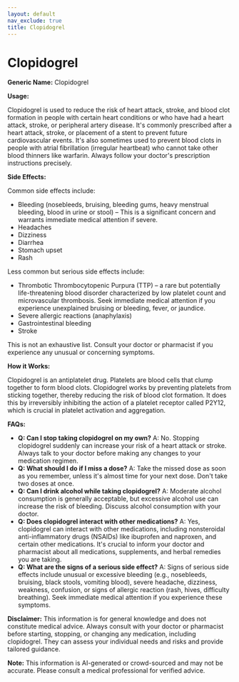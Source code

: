 ```yaml
---
layout: default
nav_exclude: true
title: Clopidogrel
---
```


# Clopidogrel

**Generic Name:** Clopidogrel

**Usage:**

Clopidogrel is used to reduce the risk of heart attack, stroke, and blood clot formation in people with certain heart conditions or who have had a heart attack, stroke, or peripheral artery disease.  It's commonly prescribed after a heart attack, stroke, or placement of a stent to prevent future cardiovascular events. It's also sometimes used to prevent blood clots in people with atrial fibrillation (irregular heartbeat) who cannot take other blood thinners like warfarin.  Always follow your doctor's prescription instructions precisely.

**Side Effects:**

Common side effects include:

* Bleeding (nosebleeds, bruising, bleeding gums, heavy menstrual bleeding, blood in urine or stool) – This is a significant concern and warrants immediate medical attention if severe.
* Headaches
* Dizziness
* Diarrhea
* Stomach upset
* Rash

Less common but serious side effects include:

* Thrombotic Thrombocytopenic Purpura (TTP) – a rare but potentially life-threatening blood disorder characterized by low platelet count and microvascular thrombosis.  Seek immediate medical attention if you experience unexplained bruising or bleeding, fever, or jaundice.
* Severe allergic reactions (anaphylaxis)
* Gastrointestinal bleeding
* Stroke

This is not an exhaustive list. Consult your doctor or pharmacist if you experience any unusual or concerning symptoms.

**How it Works:**

Clopidogrel is an antiplatelet drug. Platelets are blood cells that clump together to form blood clots. Clopidogrel works by preventing platelets from sticking together, thereby reducing the risk of blood clot formation.  It does this by irreversibly inhibiting the action of a platelet receptor called P2Y12, which is crucial in platelet activation and aggregation.

**FAQs:**

* **Q: Can I stop taking clopidogrel on my own?**  A: No.  Stopping clopidogrel suddenly can increase your risk of a heart attack or stroke. Always talk to your doctor before making any changes to your medication regimen.
* **Q: What should I do if I miss a dose?** A: Take the missed dose as soon as you remember, unless it's almost time for your next dose. Don't take two doses at once.
* **Q: Can I drink alcohol while taking clopidogrel?** A:  Moderate alcohol consumption is generally acceptable, but excessive alcohol use can increase the risk of bleeding. Discuss alcohol consumption with your doctor.
* **Q: Does clopidogrel interact with other medications?** A: Yes, clopidogrel can interact with other medications, including nonsteroidal anti-inflammatory drugs (NSAIDs) like ibuprofen and naproxen, and certain other medications.  It's crucial to inform your doctor and pharmacist about all medications, supplements, and herbal remedies you are taking.
* **Q: What are the signs of a serious side effect?** A: Signs of serious side effects include unusual or excessive bleeding (e.g., nosebleeds, bruising, black stools, vomiting blood), severe headache, dizziness, weakness, confusion, or signs of allergic reaction (rash, hives, difficulty breathing). Seek immediate medical attention if you experience these symptoms.


**Disclaimer:** This information is for general knowledge and does not constitute medical advice. Always consult with your doctor or pharmacist before starting, stopping, or changing any medication, including clopidogrel.  They can assess your individual needs and risks and provide tailored guidance.


**Note:** This information is AI-generated or crowd-sourced and may not be accurate. Please consult a medical professional for verified advice.